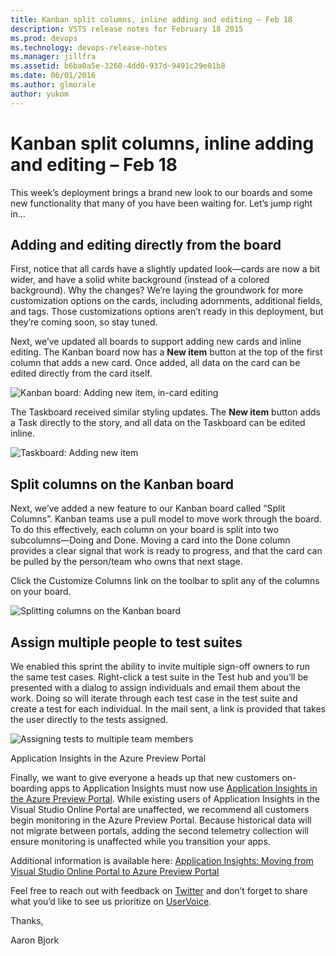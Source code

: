 ```yaml
---
title: Kanban split columns, inline adding and editing – Feb 18
description: VSTS release notes for February 18 2015
ms.prod: devops
ms.technology: devops-release-notes
ms.manager: jillfra
ms.assetid: b6ba0a5e-3260-4dd0-937d-9491c29e01b8
ms.date: 06/01/2016
ms.author: glmorale
author: yukom
---
```


# Kanban split columns, inline adding and editing – Feb 18

This week’s deployment brings a brand new look to our boards and some new functionality that many of you have been waiting for. Let’s jump right in…

## Adding and editing directly from the board

First, notice that all cards have a slightly updated look—cards are now a bit wider, and have a solid white background (instead of a colored background). Why the changes? We’re laying the groundwork for more customization options on the cards, including adornments, additional fields, and tags. Those customizations options aren’t ready in this deployment, but they’re coming soon, so stay tuned.

Next, we’ve updated all boards to support adding new cards and inline editing. The Kanban board now has a **New item** button at the top of the first column that adds a new card. Once added, all data on the card can be edited directly from the card itself.

![Kanban board: Adding new item, in-card editing](_img/2_18_01.png)

The Taskboard received similar styling updates. The **New item** button adds a Task directly to the story, and all data on the Taskboard can be edited inline.

![Taskboard: Adding new item](_img/2_18_02.png)

## Split columns on the Kanban board

Next, we’ve added a new feature to our Kanban board called “Split Columns”. Kanban teams use a pull model to move work through the board. To do this effectively, each column on your board is split into two subcolumns—Doing and Done. Moving a card into the Done column provides a clear signal that work is ready to progress, and that the card can be pulled by the person/team who owns that next stage.

Click the Customize Columns link on the toolbar to split any of the columns on your board.

![Splitting columns on the Kanban board](_img/2_18_03.png)

## Assign multiple people to test suites

We enabled this sprint the ability to invite multiple sign-off owners to run the same test cases. Right-click a test suite in the Test hub and you’ll be presented with a dialog to assign individuals and email them about the work. Doing so will iterate through each test case in the test suite and create a test for each individual. In the mail sent, a link is provided that takes the user directly to the tests assigned.

![Assigning tests to multiple team members](_img/2_18_04.png)

Application Insights in the Azure Preview Portal

Finally, we want to give everyone a heads up that new customers on-boarding apps to Application Insights must now use [Application Insights in the Azure Preview Portal](https://azure.microsoft.com/services/application-insights/). While existing users of Application Insights in the Visual Studio Online Portal are unaffected, we recommend all customers begin monitoring in the Azure Preview Portal. Because historical data will not migrate between portals, adding the second telemetry collection will ensure monitoring is unaffected while you transition your apps.

Additional information is available here: [Application Insights: Moving from Visual Studio Online Portal to Azure Preview Portal](http://blogs.msdn.com/b/visualstudioalm/archive/2015/02/06/application-insights-moving-from-visual-studio-online-portal-to-azure-preview-portal.aspx)

Feel free to reach out with feedback on [Twitter](https://twitter.com/VisualStudio) and don’t forget to share what you’d like to see us prioritize on [UserVoice](https://visualstudio.uservoice.com/forums/330519-vso).

Thanks,

Aaron Bjork

